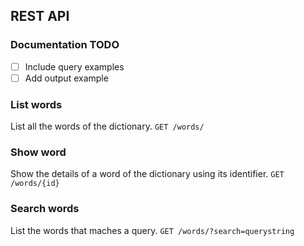 ## REST API

### Documentation TODO 
- [ ] Include query examples
- [ ] Add output example

### List words
List all the words of the dictionary.
`GET /words/`

### Show word
Show the details of a word of the dictionary using its identifier.
`GET /words/{id}`

### Search words
List the words that maches a query.
`GET /words/?search=querystring`